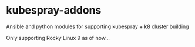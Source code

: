 # kubespray-addons
Ansible and python modules for supporting kubespray + k8 cluster building

Only supporting Rocky Linux 9 as of now...
